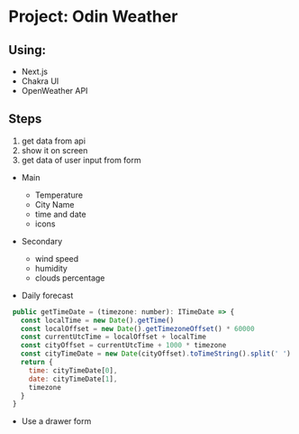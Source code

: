 # Project: Odin Weather

## Using:

- Next.js
- Chakra UI
- OpenWeather API

## Steps

1. get data from api
2. show it on screen
3. get data of user input from form

- Main
  - Temperature
  - City Name
  - time and date
  - icons

- Secondary
  - wind speed
  - humidity
  - clouds percentage

- Daily forecast

```js
 public getTimeDate = (timezone: number): ITimeDate => {
   const localTime = new Date().getTime()
   const localOffset = new Date().getTimezoneOffset() * 60000
   const currentUtcTime = localOffset + localTime
   const cityOffset = currentUtcTime + 1000 * timezone
   const cityTimeDate = new Date(cityOffset).toTimeString().split(' ')
   return {
     time: cityTimeDate[0],
     date: cityTimeDate[1],
     timezone
   }
 }

```

- Use a drawer form
